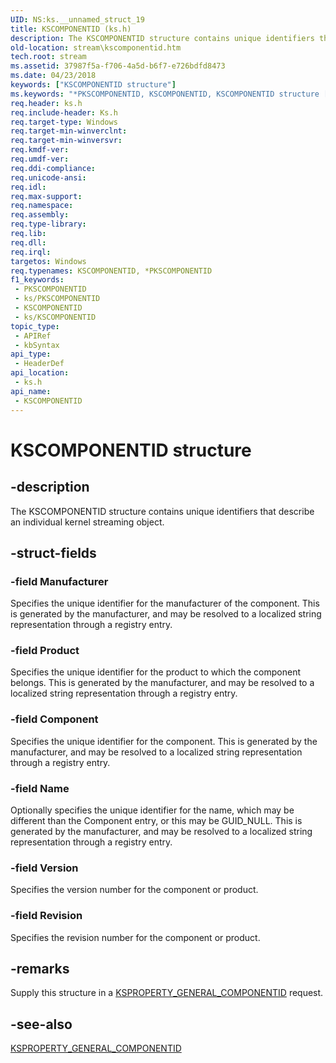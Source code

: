 ```yaml
---
UID: NS:ks.__unnamed_struct_19
title: KSCOMPONENTID (ks.h)
description: The KSCOMPONENTID structure contains unique identifiers that describe an individual kernel streaming object.
old-location: stream\kscomponentid.htm
tech.root: stream
ms.assetid: 37987f5a-f706-4a5d-b6f7-e726bdfd8473
ms.date: 04/23/2018
keywords: ["KSCOMPONENTID structure"]
ms.keywords: "*PKSCOMPONENTID, KSCOMPONENTID, KSCOMPONENTID structure [Streaming Media Devices], PKSCOMPONENTID, PKSCOMPONENTID structure pointer [Streaming Media Devices], ks-struct_a6ed820f-c35d-411e-98a5-bd14a2141960.xml, ks/KSCOMPONENTID, ks/PKSCOMPONENTID, stream.kscomponentid"
req.header: ks.h
req.include-header: Ks.h
req.target-type: Windows
req.target-min-winverclnt: 
req.target-min-winversvr: 
req.kmdf-ver: 
req.umdf-ver: 
req.ddi-compliance: 
req.unicode-ansi: 
req.idl: 
req.max-support: 
req.namespace: 
req.assembly: 
req.type-library: 
req.lib: 
req.dll: 
req.irql: 
targetos: Windows
req.typenames: KSCOMPONENTID, *PKSCOMPONENTID
f1_keywords:
 - PKSCOMPONENTID
 - ks/PKSCOMPONENTID
 - KSCOMPONENTID
 - ks/KSCOMPONENTID
topic_type:
 - APIRef
 - kbSyntax
api_type:
 - HeaderDef
api_location:
 - ks.h
api_name:
 - KSCOMPONENTID
---
```


# KSCOMPONENTID structure


## -description

The KSCOMPONENTID structure contains unique identifiers that describe an individual kernel streaming object.

## -struct-fields

### -field Manufacturer

Specifies the unique identifier for the manufacturer of the component. This is generated by the manufacturer, and may be resolved to a localized string representation through a registry entry.

### -field Product

Specifies the unique identifier for the product to which the component belongs. This is generated by the manufacturer, and may be resolved to a localized string representation through a registry entry.

### -field Component

Specifies the unique identifier for the component. This is generated by the manufacturer, and may be resolved to a localized string representation through a registry entry.

### -field Name

Optionally specifies the unique identifier for the name, which may be different than the Component entry, or this may be GUID_NULL. This is generated by the manufacturer, and may be resolved to a localized string representation through a registry entry.

### -field Version

Specifies the version number for the component or product.

### -field Revision

Specifies the revision number for the component or product.

## -remarks

Supply this structure in a <a href="https://docs.microsoft.com/windows-hardware/drivers/stream/ksproperty-general-componentid">KSPROPERTY_GENERAL_COMPONENTID</a> request.

## -see-also

<a href="https://docs.microsoft.com/windows-hardware/drivers/stream/ksproperty-general-componentid">KSPROPERTY_GENERAL_COMPONENTID</a>

